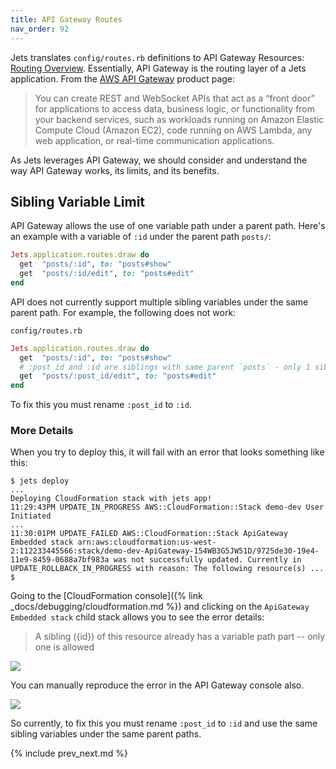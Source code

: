 ```yaml
---
title: API Gateway Routes
nav_order: 92
---
```


Jets translates `config/routes.rb` definitions to API Gateway Resources: [Routing Overview](http://rubyonjets.com/docs/routing/). Essentially, API Gateway is the routing layer of a Jets application.  From the [AWS API Gateway](https://aws.amazon.com/api-gateway/) product page:

>  You can create REST and WebSocket APIs that act as a “front door” for applications to access data, business logic, or functionality from your backend services, such as workloads running on Amazon Elastic Compute Cloud (Amazon EC2), code running on AWS Lambda, any web application, or real-time communication applications.

As Jets leverages API Gateway, we should consider and understand the way API Gateway works, its limits, and its benefits.

## Sibling Variable Limit

API Gateway allows the use of one variable path under a parent path. Here's an example with a variable of `:id` under the parent path `posts/`:

```ruby
Jets.application.routes.draw do
  get  "posts/:id", to: "posts#show"
  get  "posts/:id/edit", to: "posts#edit"
end
```

API does not currently support multiple sibling variables under the same parent path. For example, the following does not work:

`config/routes.rb`

```ruby
Jets.application.routes.draw do
  get  "posts/:id", to: "posts#show"
  # :post_id and :id are siblings with same parent `posts` - only 1 sibling variable is allowed
  get  "posts/:post_id/edit", to: "posts#edit"
end
```

To fix this you must rename `:post_id` to `:id`.

### More Details

When you try to deploy this, it will fail with an error that looks something like this:

    $ jets deploy
    ...
    Deploying CloudFormation stack with jets app!
    11:29:43PM UPDATE_IN_PROGRESS AWS::CloudFormation::Stack demo-dev User Initiated
    ...
    11:30:01PM UPDATE_FAILED AWS::CloudFormation::Stack ApiGateway Embedded stack arn:aws:cloudformation:us-west-2:112233445566:stack/demo-dev-ApiGateway-154WB3G5JW51D/9725de30-19e4-11e9-8459-0688a7bf983a was not successfully updated. Currently in UPDATE_ROLLBACK_IN_PROGRESS with reason: The following resource(s) ...
    $

Going to the [CloudFormation console]({% link _docs/debugging/cloudformation.md %}) and clicking on the `ApiGateway Embedded stack` child stack allows you to see the error details:

> A sibling ({id}) of this resource already has a variable path part -- only one is allowed

![](/img/docs/cloudformation-multiple-variables-path-error.png)

You can manually reproduce the error in the API Gateway console also.

![](/img/docs/api-gateway-multiple-variables-path-error.png)

So currently, to fix this you must rename `:post_id` to `:id` and use the same sibling variables under the same parent paths.

{% include prev_next.md %}